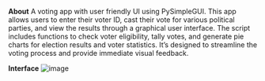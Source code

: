 **About**
A voting app with user friendly UI using PySimpleGUI. This app allows users to enter their voter ID, cast their vote for various political parties, and view the results through a graphical user interface. The script includes functions to check voter eligibility, tally votes, and generate pie charts for election results and voter statistics. It’s designed to streamline the voting process and provide immediate visual feedback.

 
**Interface**
![image](https://github.com/JagadeeshCS/Voting-App-using-PySimpleGUI/assets/76614960/97551bc3-82eb-47ef-a6ce-0fa2ae3fcdd2)
